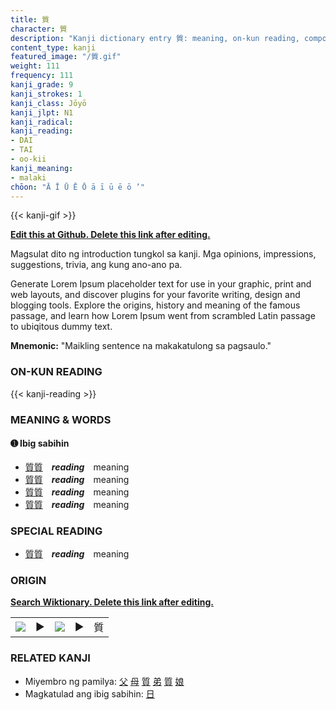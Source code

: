 ```yaml
---
title: 質
character: 質
description: "Kanji dictionary entry 質: meaning, on-kun reading, compounds, origin, related kanji"
content_type: kanji
featured_image: "/質.gif"
weight: 111
frequency: 111
kanji_grade: 9
kanji_strokes: 1
kanji_class: Jōyō
kanji_jlpt: N1
kanji_radical: 
kanji_reading: 
- DAI
- TAI
- oo-kii
kanji_meaning:
- malaki
chōon: "Ā Ī Ū Ē Ō ā ī ū ē ō ’"
---
```

[//]: # (Don't edit the line below. Kanji animated GIF code is automatically generated.)
{{< kanji-gif >}}

[//]: # (Edit below this line.)

**[Edit this at Github. Delete this link after editing.](https://github.com/tim0g/tim/tree/main/content/kanji/質/index.md)**

Magsulat dito ng introduction tungkol sa kanji. Mga opinions, impressions, suggestions, trivia, ang kung ano-ano pa.

Generate Lorem Ipsum placeholder text for use in your graphic, print and web layouts, and discover plugins for your favorite writing, design and blogging tools. Explore the origins, history and meaning of the famous passage, and learn how Lorem Ipsum went from scrambled Latin passage to ubiqitous dummy text.
 
**Mnemonic:** "Maikling sentence na makakatulong sa pagsaulo."

### ON-KUN READING

[//]: # (Don't edit the line below. ON-KUN READING code is automatically generated.)
{{< kanji-reading >}}

### MEANING & WORDS

#### ➊ **Ibig sabihin**
  - [質](../質)[質](../質)　***reading***　meaning
  - [質](../質)[質](../質)　***reading***　meaning
  - [質](../質)[質](../質)　***reading***　meaning
  - [質](../質)[質](../質)　***reading***　meaning

### SPECIAL READING
  - [質](../質)[質](../質)　***reading***　meaning

### ORIGIN

**[Search Wiktionary. Delete this link after editing.](https://wiktionary.org/wiki/質)**
<table class="kanji-table"><tr><td>
<img src="60px-質-bronze.svg.png">
</td><td>▶</td><td>
<img src="60px-質-oracle.svg.png">
</td><td>▶</td>
<td class="kanji-origin">質</td>
</tr></table>

### RELATED KANJI
- Miyembro ng pamilya: [父](../父) [母](../母) [質](../質) [弟](../弟) [質](../質) [娘](../娘)
- Magkatulad ang ibig sabihin: [日](../日)
